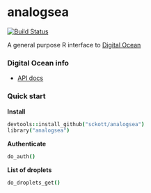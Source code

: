 analogsea
=======

[![Build Status](https://api.travis-ci.org/sckott/analogsea.png)](https://travis-ci.org/sckott/analogsea)

A general purpose R interface to [Digital Ocean](https://www.digitalocean.com/)

### Digital Ocean info

+ [API docs](https://developers.digitalocean.com/)

### Quick start

__Install__

```coffee
devtools::install_github("sckott/analogsea")
library("analogsea")
```

__Authenticate__

```coffee
do_auth()
```

__List of droplets__

```coffee
do_droplets_get()
```
